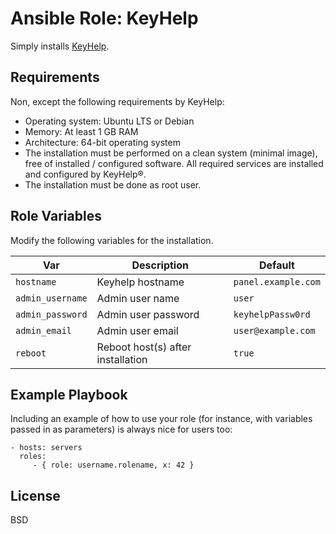 # Ansible Role: KeyHelp

Simply installs [KeyHelp](https://www.keyhelp.de/en/).



Requirements
------------

Non, except the following requirements by KeyHelp:

- Operating system: Ubuntu LTS or Debian
- Memory: At least 1 GB RAM
- Architecture: 64-bit operating system
- The installation must be performed on a clean system (minimal image), free of installed / configured software.
  All required services are installed and configured by KeyHelp®.
- The installation must be done as root user.

Role Variables
--------------

Modify the following variables for the installation.

| Var              | Description                       | Default             |
| ---------------- | --------------------------------- | ------------------- |
| `hostname`       | Keyhelp hostname                  | `panel.example.com` |
| `admin_username` | Admin user name                   | `user`              |
| `admin_password` | Admin user password               | `keyhelpPassw0rd`   |
| `admin_email`    | Admin user email                  | `user@example.com`  |
| `reboot`         | Reboot host(s) after installation | `true`              |

Example Playbook
----------------

Including an example of how to use your role (for instance, with variables passed in as parameters) is always nice for users too:

    - hosts: servers
      roles:
         - { role: username.rolename, x: 42 }

License
-------

BSD
